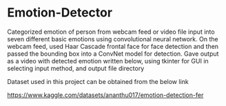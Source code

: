 # Emotion-Detector
Categorized emotion of person from webcam feed or video file input into seven different basic emotions using convolutional neural network. On the webcam feed, used Haar Cascade frontal face for face detection and then passed the bounding box into a ConvNet model for detection. Gave output as a video with detected emotion written below, using tkinter for GUI in selecting input method, and output file directory

Dataset used in this project can be obtained from the below link

https://www.kaggle.com/datasets/ananthu017/emotion-detection-fer
